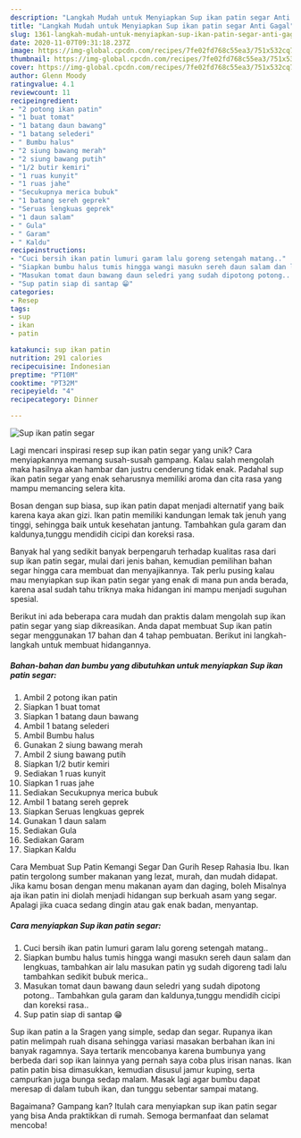 ```yaml
---
description: "Langkah Mudah untuk Menyiapkan Sup ikan patin segar Anti Gagal"
title: "Langkah Mudah untuk Menyiapkan Sup ikan patin segar Anti Gagal"
slug: 1361-langkah-mudah-untuk-menyiapkan-sup-ikan-patin-segar-anti-gagal
date: 2020-11-07T09:31:18.237Z
image: https://img-global.cpcdn.com/recipes/7fe02fd768c55ea3/751x532cq70/sup-ikan-patin-segar-foto-resep-utama.jpg
thumbnail: https://img-global.cpcdn.com/recipes/7fe02fd768c55ea3/751x532cq70/sup-ikan-patin-segar-foto-resep-utama.jpg
cover: https://img-global.cpcdn.com/recipes/7fe02fd768c55ea3/751x532cq70/sup-ikan-patin-segar-foto-resep-utama.jpg
author: Glenn Moody
ratingvalue: 4.1
reviewcount: 11
recipeingredient:
- "2 potong ikan patin"
- "1 buat tomat"
- "1 batang daun bawang"
- "1 batang selederi"
- " Bumbu halus"
- "2 siung bawang merah"
- "2 siung bawang putih"
- "1/2 butir kemiri"
- "1 ruas kunyit"
- "1 ruas jahe"
- "Secukupnya merica bubuk"
- "1 batang sereh geprek"
- "Seruas lengkuas geprek"
- "1 daun salam"
- " Gula"
- " Garam"
- " Kaldu"
recipeinstructions:
- "Cuci bersih ikan patin lumuri garam lalu goreng setengah matang.."
- "Siapkan bumbu halus tumis hingga wangi masukn sereh daun salam dan lengkuas, tambahkan air lalu masukan patin yg sudah digoreng tadi lalu tambahkan sedikit bubuk merica.."
- "Masukan tomat daun bawang daun seledri yang sudah dipotong potong.. Tambahkan gula garam dan kaldunya,tunggu mendidih cicipi dan koreksi rasa.."
- "Sup patin siap di santap 😁"
categories:
- Resep
tags:
- sup
- ikan
- patin

katakunci: sup ikan patin 
nutrition: 291 calories
recipecuisine: Indonesian
preptime: "PT10M"
cooktime: "PT32M"
recipeyield: "4"
recipecategory: Dinner

---
```



![Sup ikan patin segar](https://img-global.cpcdn.com/recipes/7fe02fd768c55ea3/751x532cq70/sup-ikan-patin-segar-foto-resep-utama.jpg)

Lagi mencari inspirasi resep sup ikan patin segar yang unik? Cara menyiapkannya memang susah-susah gampang. Kalau salah mengolah maka hasilnya akan hambar dan justru cenderung tidak enak. Padahal sup ikan patin segar yang enak seharusnya memiliki aroma dan cita rasa yang mampu memancing selera kita.

Bosan dengan sup biasa, sup ikan patin dapat menjadi alternatif yang baik karena kaya akan gizi. Ikan patin memiliki kandungan lemak tak jenuh yang tinggi, sehingga baik untuk kesehatan jantung. Tambahkan gula garam dan kaldunya,tunggu mendidih cicipi dan koreksi rasa.

Banyak hal yang sedikit banyak berpengaruh terhadap kualitas rasa dari sup ikan patin segar, mulai dari jenis bahan, kemudian pemilihan bahan segar hingga cara membuat dan menyajikannya. Tak perlu pusing kalau mau menyiapkan sup ikan patin segar yang enak di mana pun anda berada, karena asal sudah tahu triknya maka hidangan ini mampu menjadi suguhan spesial.


Berikut ini ada beberapa cara mudah dan praktis dalam mengolah sup ikan patin segar yang siap dikreasikan. Anda dapat membuat Sup ikan patin segar menggunakan 17 bahan dan 4 tahap pembuatan. Berikut ini langkah-langkah untuk membuat hidangannya.

<!--inarticleads1-->

##### Bahan-bahan dan bumbu yang dibutuhkan untuk menyiapkan Sup ikan patin segar:

1. Ambil 2 potong ikan patin
1. Siapkan 1 buat tomat
1. Siapkan 1 batang daun bawang
1. Ambil 1 batang selederi
1. Ambil  Bumbu halus
1. Gunakan 2 siung bawang merah
1. Ambil 2 siung bawang putih
1. Siapkan 1/2 butir kemiri
1. Sediakan 1 ruas kunyit
1. Siapkan 1 ruas jahe
1. Sediakan Secukupnya merica bubuk
1. Ambil 1 batang sereh geprek
1. Siapkan Seruas lengkuas geprek
1. Gunakan 1 daun salam
1. Sediakan  Gula
1. Sediakan  Garam
1. Siapkan  Kaldu


Cara Membuat Sup Patin Kemangi Segar Dan Gurih Resep Rahasia Ibu. Ikan patin tergolong sumber makanan yang lezat, murah, dan mudah didapat. Jika kamu bosan dengan menu makanan ayam dan daging, boleh Misalnya aja ikan patin ini diolah menjadi hidangan sup berkuah asam yang segar. Apalagi jika cuaca sedang dingin atau gak enak badan, menyantap. 

<!--inarticleads2-->

##### Cara menyiapkan Sup ikan patin segar:

1. Cuci bersih ikan patin lumuri garam lalu goreng setengah matang..
1. Siapkan bumbu halus tumis hingga wangi masukn sereh daun salam dan lengkuas, tambahkan air lalu masukan patin yg sudah digoreng tadi lalu tambahkan sedikit bubuk merica..
1. Masukan tomat daun bawang daun seledri yang sudah dipotong potong.. Tambahkan gula garam dan kaldunya,tunggu mendidih cicipi dan koreksi rasa..
1. Sup patin siap di santap 😁


Sup ikan patin a la Sragen yang simple, sedap dan segar. Rupanya ikan patin melimpah ruah disana sehingga variasi masakan berbahan ikan ini banyak ragamnya. Saya tertarik mencobanya karena bumbunya yang berbeda dari sop ikan lainnya yang pernah saya coba plus irisan nanas. Ikan patin patin bisa dimasukkan, kemudian disusul jamur kuping, serta campurkan juga bunga sedap malam. Masak lagi agar bumbu dapat meresap di dalam tubuh ikan, dan tunggu sebentar sampai matang. 

Bagaimana? Gampang kan? Itulah cara menyiapkan sup ikan patin segar yang bisa Anda praktikkan di rumah. Semoga bermanfaat dan selamat mencoba!
